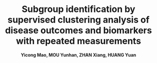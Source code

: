 ---
title: "Subgroup identification by supervised clustering analysis of disease outcomes and biomarkers with repeated measurements"
collection: publications
permalink: /publication/2025_JSSC_subgroub
author: <strong>Yicong Mao<strong>, MOU Yunhan, ZHAN Xiang, HUANG Yuan
conf: 'Journal of Systems Science & Complexity'
year: 2025 (to appear)
additional: true
---
